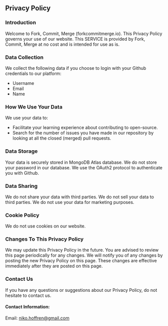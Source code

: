 ## Privacy Policy

### Introduction

Welcome to Fork, Commit, Merge (forkcommitmerge.io). This Privacy Policy governs your use of our website. This SERVICE is provided by Fork, Commit, Merge at no cost and is intended for use as is.

### Data Collection

We collect the following data if you choose to login with your Github credentials to our platform:

-   Username
-   Email
-   Name

### How We Use Your Data

We use your data to:

-   Facilitate your learning experience about contributing to open-source.
-   Search for the number of issues you have made in our repository by looking at all the closed (merged) pull requests.

### Data Storage

Your data is securely stored in MongoDB Atlas database. We do not store your password in our database. We use the OAuth2 protocol to authenticate you with Github.

### Data Sharing

We do not share your data with third parties. We do not sell your data to third parties. We do not use your data for marketing purposes.

### Cookie Policy

We do not use cookies on our website.

### Changes To This Privacy Policy

We may update this Privacy Policy in the future. You are advised to review this page periodically for any changes. We will notify you of any changes by posting the new Privacy Policy on this page. These changes are effective immediately after they are posted on this page.

### Contact Us

If you have any questions or suggestions about our Privacy Policy, do not hesitate to contact us.

#### Contact Information:

Email: niko.hoffren@gmail.com
